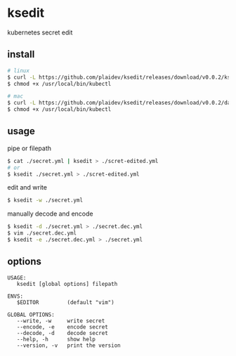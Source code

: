 # ksedit

kubernetes secret edit

## install

```bash
# linux
$ curl -L https://github.com/plaidev/ksedit/releases/download/v0.0.2/ksedit_linux_amd64 -o /usr/local/bin/ksedit
$ chmod +x /usr/local/bin/kubectl

# mac
$ curl -L https://github.com/plaidev/ksedit/releases/download/v0.0.2/darwin_linux_amd64 -o /usr/local/bin/ksedit
$ chmod +x /usr/local/bin/kubectl
```

## usage

pipe or filepath

```bash
$ cat ./secret.yml | ksedit > ./scret-edited.yml
# or
$ ksedit ./secret.yml > ./scret-edited.yml
```

edit and write

```bash
$ ksedit -w ./secret.yml
```

manually decode and encode

```bash
$ ksedit -d ./secret.yml > ./secret.dec.yml
$ vim ./secret.dec.yml
$ ksedit -e ./secret.dec.yml > ./secret.yml
```

## options

```
USAGE:
   ksedit [global options] filepath

ENVS:
   $EDITOR         (default "vim")

GLOBAL OPTIONS:
   --write, -w     write secret
   --encode, -e    encode secret
   --decode, -d    decode secret
   --help, -h      show help
   --version, -v   print the version
```

